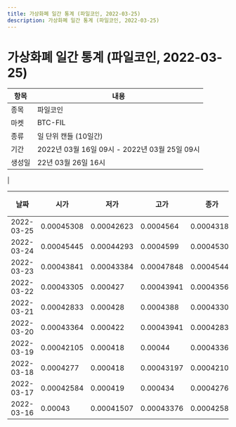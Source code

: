 ```yaml
---
title: 가상화폐 일간 통계 (파일코인, 2022-03-25)
description: 가상화폐 일간 통계 (파일코인, 2022-03-25)
---
```


가상화폐 일간 통계 (파일코인, 2022-03-25)
===

|항목|내용|
|--|--|
|종목|파일코인|
|마켓|BTC-FIL|
|종류|일 단위 캔들 (10일간)|
|기간|2022년 03월 16일 09시 - 2022년 03월 25일 09시|
|생성일|22년 03월 26일 16시|
|

|날짜|시가|저가|고가|종가|비고|
|--|--|--|--|--|--|
|2022-03-25|0.00045308|0.00042623|0.0004564|0.00043189|    |
|2022-03-24|0.00045445|0.00044293|0.0004599|0.00045308|    |
|2022-03-23|0.00043841|0.00043384|0.00047848|0.00045445|    |
|2022-03-22|0.00043305|0.000427|0.00043941|0.0004356|    |
|2022-03-21|0.00042833|0.000428|0.0004388|0.00043305|    |
|2022-03-20|0.00043364|0.000422|0.00043941|0.00042831|    |
|2022-03-19|0.00042105|0.000418|0.00044|0.00043365|    |
|2022-03-18|0.0004277|0.000418|0.00043197|0.00042106|    |
|2022-03-17|0.00042584|0.000419|0.000434|0.00042768|    |
|2022-03-16|0.00043|0.00041507|0.00043376|0.00042584|    |
